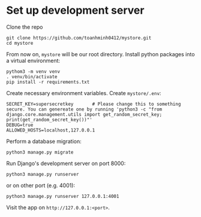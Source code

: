 # Set up development server
Clone the repo
```
git clone https://github.com/toanhminh0412/mystore.git
cd mystore
```

From now on, `mystore` will be our root directory. Install python packages into a virtual environment:
```
pythom3 -m venv venv
. venv/bin/activate
pip install -r requirements.txt
```

Create necessary environment variables. Create `mystore/.env`:
```
SECRET_KEY=supersecretkey       # Please change this to something secure. You can genereate one by running 'python3 -c "from django.core.management.utils import get_random_secret_key; print(get_random_secret_key())"'
DEBUG=true
ALLOWED_HOSTS=localhost,127.0.0.1
```

Perform a database migration:
```
python3 manage.py migrate
```

Run Django's development server on port 8000:
```
python3 manage.py runserver
```
or on other port (e.g. 4001):
```
python3 manage.py runserver 127.0.0.1:4001
```
Visit the app on `http://127.0.0.1:<port>`.
